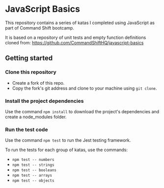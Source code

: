 # JavaScript Basics

This repository contains a series of katas I completed using JavaScript as part of Command Shift bootcamp.

It is based on a repository of unit tests and empty function definitions cloned from: https://github.com/CommandShiftHQ/javascript-basics

## Getting started

### Clone this repository
- Create a fork of this repo.
- Copy the fork's git address and clone to your machine using `git clone`.

### Install the project dependencies
Use the command `npm install` to download the project's dependencies and create a node_modules folder. 

### Run the test code
Use the command `npm test` to run the Jest testing framework.

To run the tests for each group of katas, use the commands:
- `npm test -- numbers`
- `npm test -- strings`
- `npm test -- booleans`
- `npm test -- arrays`
- `npm test -- objects`


